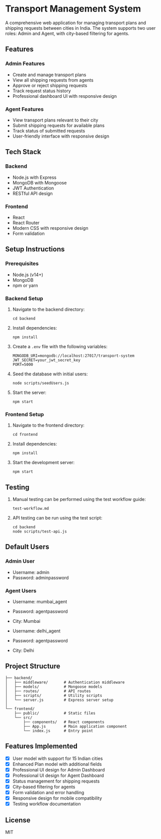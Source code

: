 # Transport Management System

A comprehensive web application for managing transport plans and shipping requests between cities in India. The system supports two user roles: Admin and Agent, with city-based filtering for agents.

## Features

### Admin Features
- Create and manage transport plans
- View all shipping requests from agents
- Approve or reject shipping requests
- Track request status history
- Professional dashboard UI with responsive design

### Agent Features
- View transport plans relevant to their city
- Submit shipping requests for available plans
- Track status of submitted requests
- User-friendly interface with responsive design

## Tech Stack

### Backend
- Node.js with Express
- MongoDB with Mongoose
- JWT Authentication
- RESTful API design

### Frontend
- React
- React Router
- Modern CSS with responsive design
- Form validation

## Setup Instructions

### Prerequisites
- Node.js (v14+)
- MongoDB
- npm or yarn

### Backend Setup

1. Navigate to the backend directory:
   ```
   cd backend
   ```

2. Install dependencies:
   ```
   npm install
   ```

3. Create a `.env` file with the following variables:
   ```
   MONGODB_URI=mongodb://localhost:27017/transport-system
   JWT_SECRET=your_jwt_secret_key
   PORT=5000
   ```

4. Seed the database with initial users:
   ```
   node scripts/seedUsers.js
   ```

5. Start the server:
   ```
   npm start
   ```

### Frontend Setup

1. Navigate to the frontend directory:
   ```
   cd frontend
   ```

2. Install dependencies:
   ```
   npm install
   ```

3. Start the development server:
   ```
   npm start
   ```

## Testing

1. Manual testing can be performed using the test workflow guide:
   ```
   test-workflow.md
   ```

2. API testing can be run using the test script:
   ```
   cd backend
   node scripts/test-api.js
   ```

## Default Users

### Admin User
- Username: admin
- Password: adminpassword

### Agent Users
- Username: mumbai_agent
- Password: agentpassword
- City: Mumbai

- Username: delhi_agent
- Password: agentpassword
- City: Delhi

## Project Structure

```
├── backend/
│   ├── middleware/       # Authentication middleware
│   ├── models/           # Mongoose models
│   ├── routes/           # API routes
│   ├── scripts/          # Utility scripts
│   └── server.js         # Express server setup
│
└── frontend/
    ├── public/           # Static files
    └── src/
        ├── components/   # React components
        ├── App.js        # Main application component
        └── index.js      # Entry point
```

## Features Implemented

- [x] User model with support for 15 Indian cities
- [x] Enhanced Plan model with additional fields
- [x] Professional UI design for Admin Dashboard
- [x] Professional UI design for Agent Dashboard
- [x] Status management for shipping requests
- [x] City-based filtering for agents
- [x] Form validation and error handling
- [x] Responsive design for mobile compatibility
- [x] Testing workflow documentation

## License

MIT